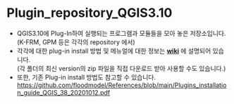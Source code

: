 # Plugin_repository_QGIS3.10
* QGIS3.10에 Plug-In하여 실행되는 프로그램과 모듈들을 모아 놓은 저장소입니다.<br/>
    (K-FRM, GPM 등은 각각의 repository 에서) <br/>      
* 각각에 대한 plug-in install 방법 및 메뉴얼에 대한 정보는 [**wiki**](https://github.com/floodmodel/Plugin_repository_QGIS3.10/wiki) 에 설명되어 있습니다.<br/>
    (각 폴더의 최신 version의 zip 파일을 직접 다운로드 받아 사용할 수도 있습니다.)
* 또한, 기존 Plug-in install 방법도 참고할 수 있습니다. https://github.com/floodmodel/References/blob/main/Plugins_installation_guide_QGIS_38_20201012.pdf 
